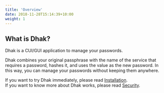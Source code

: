```yaml
---
title: 'Overview'
date: 2018-11-28T15:14:39+10:00
weight: 1
---
```


## What is Dhak?

Dhak is a CUI/GUI application to manage your passwords.

Dhak combines your original passphrase with the name of the service that requires a password, hashes it, and uses the value as the new password. In this way, you can manage your passwords without keeping them anywhere.

If you want to try Dhak immediately, please read [Installation](/docs/installation).  
If you want to know more about Dhak works, please read [Security](/docs/security).

